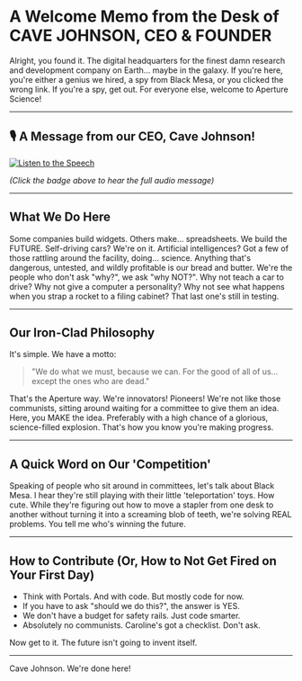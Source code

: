 # A Welcome Memo from the Desk of CAVE JOHNSON, CEO & FOUNDER

Alright, you found it. The digital headquarters for the finest damn research and development company on Earth... maybe in the galaxy. If you're here, you're either a genius we hired, a spy from Black Mesa, or you clicked the wrong link. If you're a spy, get out. For everyone else, welcome to Aperture Science!

---

## 🎙️ A Message from our CEO, Cave Johnson!

[![Listen to the Speech](https://img.shields.io/badge/🎤-Listen%20to%20Cave%20Johnson-orange?style=for-the-badge)](https://github.com/Aperture-Science-Lab/.github/raw/refs/heads/main/CompanyIntro.mp3)

*(Click the badge above to hear the full audio message)*

---

## What We Do Here

Some companies build widgets. Others make... spreadsheets. We build the FUTURE. Self-driving cars? We're on it. Artificial intelligences? Got a few of those rattling around the facility, doing... science. Anything that's dangerous, untested, and wildly profitable is our bread and butter. We're the people who don't ask "why?", we ask "why NOT?". Why not teach a car to drive? Why not give a computer a personality? Why not see what happens when you strap a rocket to a filing cabinet? That last one's still in testing.

---

## Our Iron-Clad Philosophy

It's simple. We have a motto:

> "We do what we must, because we can. For the good of all of us... except the ones who are dead."

That's the Aperture way. We're innovators! Pioneers! We're not like those communists, sitting around waiting for a committee to give them an idea. Here, you MAKE the idea. Preferably with a high chance of a glorious, science-filled explosion. That's how you know you're making progress.

---

## A Quick Word on Our 'Competition'

Speaking of people who sit around in committees, let's talk about Black Mesa. I hear they're still playing with their little 'teleportation' toys. How cute. While they're figuring out how to move a stapler from one desk to another without turning it into a screaming blob of teeth, we're solving REAL problems. You tell me who's winning the future.

---

## How to Contribute (Or, How to Not Get Fired on Your First Day)

- Think with Portals. And with code. But mostly code for now.
- If you have to ask "should we do this?", the answer is YES.
- We don't have a budget for safety rails. Just code smarter.
- Absolutely no communists. Caroline's got a checklist. Don't ask.

Now get to it. The future isn't going to invent itself.

---

Cave Johnson. We're done here!

